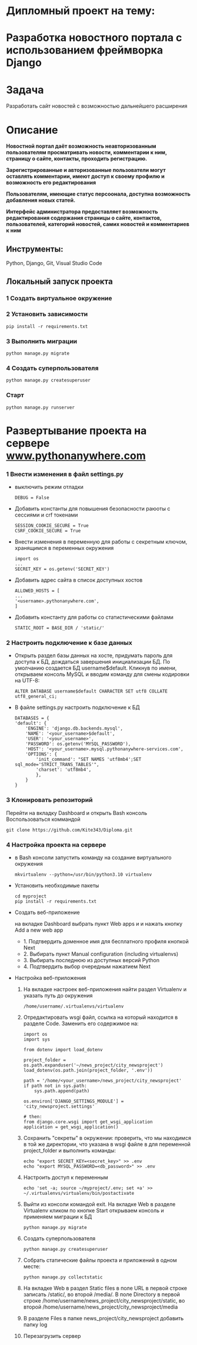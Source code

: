 # __Дипломный проект на тему:__  
# __Разработка новостного портала с использованием фреймворка Django__  
  
# Задача
Разработать сайт новостей с возможностью дальнейшего расширения

# Описание
__Новостной портал даёт возможность неавторизованным пользователям просматривать новости, комментарии к ним, страницу о сайте, контакты, проходить регистрацию.__ 

__Зарегистрированные и авторизованные пользователи могут оставлять комментарии, имеют доступ к своему профилю и возможность его редактирования__

__Пользователям, имеющие статус персоонала, доступна возможность добавления новых статей.__

__Интерфейс администратора предоставляет возможность редактирования содержания страницы о сайте, контактов, пользователей, категорий новостей, самих новостей и комментариев к ним__

## Инструменты: 
Python, Django, Git, Visual Studio Code

## Локальный запуск проекта

### 1 Создать виртуальное окружение

### 2 Установить зависимости

    pip install -r requirements.txt

### 3 Выполнить миграции

    python manage.py migrate    

### 4 Создать суперпользователя

    python manage.py createsuperuser

### Старт

    python manage.py runserver

# Развертывание проекта на сервере www.pythonanywhere.com
### 1 Внести изменения в файл settings.py
* выключить режим отладки
    ```
   DEBUG = False
    ```
* Добавить константы для повышения безопасности раюоты с сессиями и crf токенами
    ```
    SESSION_COOKIE_SECURE = True
    CSRF_COOKIE_SECURE = True
    ```
* Внести изменения в переменную для работы с секретным ключом, хранящимся в переменных окружения
    ```
    import os
    ...
    SECRET_KEY = os.getenv('SECRET_KEY')
    ```
* Добавить адрес сайта в список доступных хостов
    ```
    ALLOWED_HOSTS = [   
    ...
    '<username>.pythonanywhere.com',
    ]
    ```
* Добавить константу для работы со статистическими файлами
    ```
    STATIC_ROOT = BASE_DIR / 'static/'
    ```

### 2 Настроить подключение к базе данных
* Открыть раздел базы данных на хосте, придумать пароль для доступа к БД, дождаться завершения инициализации БД. По умолчанию создается БД username$default. Кликнув по имени, открываем консоль MySQL и вводим команду для смены кодировки на  UTF-8:
    ```
    ALTER DATABASE username$default CHARACTER SET utf8 COLLATE utf8_general_ci;
    ```
* В файле settings.py настроить подключение к БД
    ```
    DATABASES = {
    'default': {
        'ENGINE': 'django.db.backends.mysql',
        'NAME': '<your_username>$default',
        'USER': '<your_username>',
        'PASSWORD': os.getenv('MYSQL_PASSWORD'),
        'HOST': '<your_username>.mysql.pythonanywhere-services.com',
        'OPTIONS': {
            'init_command': "SET NAMES 'utf8mb4';SET sql_mode='STRICT_TRANS_TABLES'",
            'charset': 'utf8mb4',
            },
        }
    }
    ```

### 3 Клонировать репозиторий
Перейти на вкладку Dashboard и открыть Bash консоль 
Воспользоваться коммандой
```
git clone https://github.com/Kite343/Diploma.git
```

### 4 Настройка проекта на сервере
* в Bash консоли запустить команду на создание виртуального окружения
    ```
    mkvirtualenv --python=/usr/bin/python3.10 virtualenv
    ```
* Установить необходимые пакеты
    ```
    cd myproject
    pip install -r requirements.txt
    ```
* Создать веб-приложение

    на вкладке Dashboard выбрать пункт Web apps и
и нажать кнопку Add a new web app
  - 1\.  Подтвердить доменное имя для бесплатного профиля кнопкой Next
  - 2\.  Выбирать пункт Manual configuration (including virtualenvs)
  - 3\.  Выбирать последнюю из доступных версий Python
  - 4\.  Подтвердить выбор очередным нажатием Next

* Настройка веб-приложения

    1. На вкладке настроек веб-приложения найти раздел Virtualenv и указать путь до окружения
        ```
        /home/username/.virtualenvs/virtualenv
        ```
    2. Отредактировать wsgi файл, ссылка на который находится в разделе Code.
    Заменить его содержимое на:
        ```
        import os
        import sys

        from dotenv import load_dotenv

        project_folder = os.path.expanduser('~/news_project/city_newsproject')
        load_dotenv(os.path.join(project_folder, '.env'))

        path = '/home/<your_username>/news_project/city_newsproject'
        if path not in sys.path:
            sys.path.append(path)

        os.environ['DJANGO_SETTINGS_MODULE'] = 'city_newsproject.settings'

        # then:
        from django.core.wsgi import get_wsgi_application
        application = get_wsgi_application()
        ```

    3. Сохранить "секреты" в окружении: проверить, что мы находимся в той же директории, что указана в wsgi файле в для переменной project_folder и выполнить команды:
        ```
        echo "export SECRET_KEY=<secret_key>" >> .env
        echo "export MYSQL_PASSWORD=<db_password>" >> .env
        ```
    4. Настроить доступ к переменным
        ```
        echo 'set -a; source ~/myproject/.env; set +a' >> ~/.virtualenvs/virtualenv/bin/postactivate
        ```
    5. Выйти из консоли командой exit. На вкладке Web в разделе Virtualenv кликом по кнопке Start открываем консоль и применяем миграции к БД
        ```
        python manage.py migrate
        ```
    6. Создать суперпользователя
        ```
        python manage.py createsuperuser
        ```
    7. Собрать статические файлы проекта и приложений в одном месте:
        ```
        python manage.py collectstatic
        ```
    8. На вкладке Web в раздел Static files в поле URL в первой строке записать /static/, во второй /media/. В поле Directory в первой строке /home/username/news_project/city_newsproject/static, во второй /home/username/news_project/city_newsproject/media
    9. В разделе Files в папке news_project/city_newsproject добавить папку log
    10. Перезагрузить сервер

